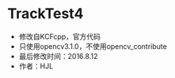 ﻿# TrackTest4


-   修改自KCFcpp，官方代码
-   只使用opencv3.1.0，不使用opencv_contribute
-   最后修改时间：2016.8.12
-   作者：HJL